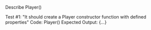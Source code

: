 Describe Player()

Test #1: "It should create a Player constructor function with defined properties"
Code: Player()
Expected Output: {...}

